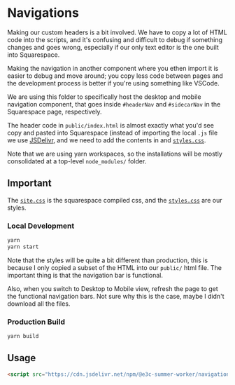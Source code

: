 # Navigations

Making our custom headers is a bit involved. We have to copy a lot of HTML code
into the scripts, and it's confusing and difficult to debug if something changes
and goes wrong, especially if our only text editor is the one built into
Squarespace.

Making the navigation in another component where you ethen import it is easier to debug and move around;
you copy less code between pages and the development process is better if you're
using something like VSCode.

We are using this folder to specifically host the desktop and mobile navigation component,
that goes inside `#headerNav` and `#sidecarNav` in the Squarespace page, respectively.

The header code in `public/index.html` is almost exactly what you'd see copy and
pasted into Squarespace (instead of importing the local `.js` file we use
[JSDelivr](https://www.jsdelivr.com/), and we need to add the contents in and [`styles.css`](./public/styles.css).

Note that we are using yarn workspaces, so the installations will be mostly consolidated at a top-level `node_modules/` folder.

## Important

The [`site.css`](./public/site.css) is the squarespace compiled css, and the [`styles.css`](./public/styles.css) are our styles.

### Local Development

```bash
yarn
yarn start
```

Note that the styles will be quite a bit different than production, this is because I only copied a subset of the HTML into our `public/` html file. The important thing is that the navigation bar is functional.

Also, when you switch to Desktop to Mobile view, refresh the page to get the functional navigation bars. Not sure why this is the case, maybe I didn't download all the files.

### Production Build

```bash
yarn build
```

## Usage

```html
<script src="https://cdn.jsdelivr.net/npm/@e3c-summer-worker/navigation-cantonese@1/build/navigation.js"></script>
```
